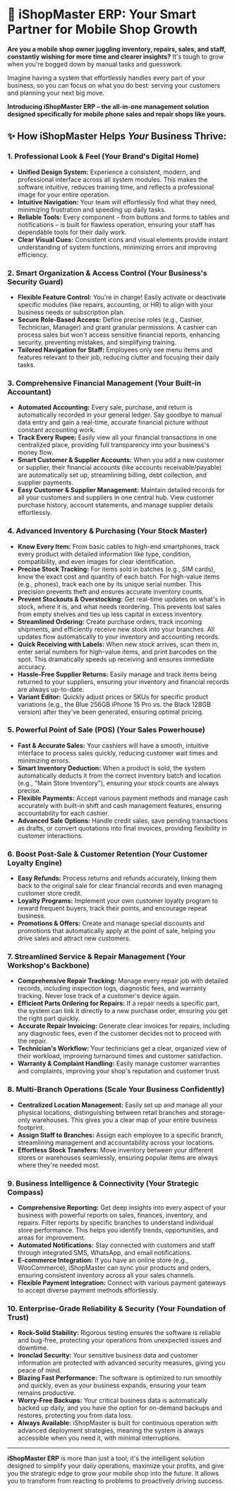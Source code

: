 # 📱 iShopMaster ERP: Your Smart Partner for Mobile Shop Growth

**Are you a mobile shop owner juggling inventory, repairs, sales, and staff, constantly wishing for more time and clearer insights?** It's tough to grow when you're bogged down by manual tasks and guesswork.

Imagine having a system that effortlessly handles every part of your business, so you can focus on what you do best: serving your customers and planning your next big move.

**Introducing iShopMaster ERP – the all-in-one management solution designed specifically for mobile phone sales and repair shops like yours.**

## ✨ How iShopMaster Helps *Your* Business Thrive:

### **1. Professional Look & Feel (Your Brand's Digital Home)**

* **Unified Design System:** Experience a consistent, modern, and professional interface across all system modules. This makes the software intuitive, reduces training time, and reflects a professional image for your entire operation.
* **Intuitive Navigation:** Your team will effortlessly find what they need, minimizing frustration and speeding up daily tasks.
* **Reliable Tools:** Every component – from buttons and forms to tables and notifications – is built for flawless operation, ensuring your staff has dependable tools for their daily work.
* **Clear Visual Cues:** Consistent icons and visual elements provide instant understanding of system functions, minimizing errors and improving efficiency.

### **2. Smart Organization & Access Control (Your Business's Security Guard)**

* **Flexible Feature Control:** You're in charge! Easily activate or deactivate specific modules (like repairs, accounting, or HR) to align with your business needs or subscription plan.
* **Secure Role-Based Access:** Define precise roles (e.g., Cashier, Technician, Manager) and grant granular permissions. A cashier can process sales but won't access sensitive financial reports, enhancing security, preventing mistakes, and simplifying training.
* **Tailored Navigation for Staff:** Employees only see menu items and features relevant to their job, reducing clutter and focusing their daily tasks.

### **3. Comprehensive Financial Management (Your Built-in Accountant)**

* **Automated Accounting:** Every sale, purchase, and return is automatically recorded in your general ledger. Say goodbye to manual data entry and gain a real-time, accurate financial picture without constant accounting work.
* **Track Every Rupee:** Easily view all your financial transactions in one centralized place, providing full transparency into your business's money flow.
* **Smart Customer & Supplier Accounts:** When you add a new customer or supplier, their financial accounts (like accounts receivable/payable) are automatically set up, streamlining billing, debt collection, and supplier payments.
* **Easy Customer & Supplier Management:** Maintain detailed records for all your customers and suppliers in one central hub. View customer purchase history, account statements, and manage supplier details effortlessly.

### **4. Advanced Inventory & Purchasing (Your Stock Master)**

* **Know Every Item:** From basic cables to high-end smartphones, track every product with detailed information like type, condition, compatibility, and even images for clear identification.
* **Precise Stock Tracking:** For items sold in batches (e.g., SIM cards), know the exact cost and quantity of each batch. For high-value items (e.g., phones), track each one by its unique serial number. This precision prevents theft and ensures accurate inventory counts.
* **Prevent Stockouts & Overstocking:** Get real-time updates on what's in stock, where it is, and what needs reordering. This prevents lost sales from empty shelves and ties up less capital in excess inventory.
* **Streamlined Ordering:** Create purchase orders, track incoming shipments, and efficiently receive new stock into your branches. All updates flow automatically to your inventory and accounting records.
* **Quick Receiving with Labels:** When new stock arrives, scan them in, enter serial numbers for high-value items, and print barcodes on the spot. This dramatically speeds up receiving and ensures immediate accuracy.
* **Hassle-Free Supplier Returns:** Easily manage and track items being returned to your suppliers, ensuring your inventory and financial records are always up-to-date.
* **Variant Editor:** Quickly adjust prices or SKUs for specific product variations (e.g., the Blue 256GB iPhone 15 Pro vs. the Black 128GB version) after they've been generated, ensuring optimal pricing.

### **5. Powerful Point of Sale (POS) (Your Sales Powerhouse)**

* **Fast & Accurate Sales:** Your cashiers will have a smooth, intuitive interface to process sales quickly, reducing customer wait times and minimizing errors.
* **Smart Inventory Deduction:** When a product is sold, the system automatically deducts it from the correct inventory batch and location (e.g., "Main Store Inventory"), ensuring your stock counts are always precise.
* **Flexible Payments:** Accept various payment methods and manage cash accurately with built-in shift and cash management features, ensuring accountability for each cashier.
* **Advanced Sale Options:** Handle credit sales, save pending transactions as drafts, or convert quotations into final invoices, providing flexibility in customer interactions.

### **6. Boost Post-Sale & Customer Retention (Your Customer Loyalty Engine)**

* **Easy Refunds:** Process returns and refunds accurately, linking them back to the original sale for clear financial records and even managing customer store credit.
* **Loyalty Programs:** Implement your own customer loyalty program to reward frequent buyers, track their points, and encourage repeat business.
* **Promotions & Offers:** Create and manage special discounts and promotions that automatically apply at the point of sale, helping you drive sales and attract new customers.

### **7. Streamlined Service & Repair Management (Your Workshop's Backbone)**

* **Comprehensive Repair Tracking:** Manage every repair job with detailed records, including inspection logs, diagnostic fees, and warranty tracking. Never lose track of a customer's device again.
* **Efficient Parts Ordering for Repairs:** If a repair needs a specific part, the system can link it directly to a new purchase order, ensuring you get the right part quickly.
* **Accurate Repair Invoicing:** Generate clear invoices for repairs, including any diagnostic fees, even if the customer decides not to proceed with the repair.
* **Technician's Workflow:** Your technicians get a clear, organized view of their workload, improving turnaround times and customer satisfaction.
* **Warranty & Complaint Handling:** Easily manage customer warranties and complaints, improving your shop's reputation and customer trust.

### **8. Multi-Branch Operations (Scale Your Business Confidently)**

* **Centralized Location Management:** Easily set up and manage all your physical locations, distinguishing between retail branches and storage-only warehouses. This gives you a clear map of your entire business footprint.
* **Assign Staff to Branches:** Assign each employee to a specific branch, streamlining management and accountability across your locations.
* **Effortless Stock Transfers:** Move inventory between your different stores or warehouses seamlessly, ensuring popular items are always where they're needed most.

### **9. Business Intelligence & Connectivity (Your Strategic Compass)**

* **Comprehensive Reporting:** Get deep insights into every aspect of your business with powerful reports on sales, finances, inventory, and repairs. Filter reports by specific branches to understand individual store performance. This helps you identify trends, opportunities, and areas for improvement.
* **Automated Notifications:** Stay connected with customers and staff through integrated SMS, WhatsApp, and email notifications.
* **E-commerce Integration:** If you have an online store (e.g., WooCommerce), iShopMaster can sync your products and orders, ensuring consistent inventory across all your sales channels.
* **Flexible Payment Integration:** Connect with various payment gateways to accept diverse payment methods effortlessly.

### **10. Enterprise-Grade Reliability & Security (Your Foundation of Trust)**

* **Rock-Solid Stability:** Rigorous testing ensures the software is reliable and bug-free, protecting your operations from unexpected issues and downtime.
* **Ironclad Security:** Your sensitive business data and customer information are protected with advanced security measures, giving you peace of mind.
* **Blazing Fast Performance:** The software is optimized to run smoothly and quickly, even as your business expands, ensuring your team remains productive.
* **Worry-Free Backups:** Your critical business data is automatically backed up daily, and you have the option for on-demand backups and restores, protecting you from data loss.
* **Always Available:** iShopMaster is built for continuous operation with advanced deployment strategies, meaning the system is always accessible when you need it, with minimal interruptions.

---

**iShopMaster ERP** is more than just a tool; it's the intelligent solution designed to simplify your daily operations, maximize your profits, and give you the strategic edge to grow your mobile shop into the future. It allows you to transform from reacting to problems to proactively driving success.
